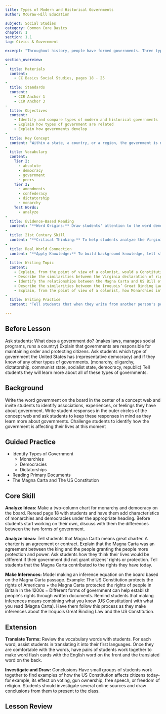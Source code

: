 ```yaml
---
title: Types of Modern and Historical Governments
author: McGraw-Hill Education

subject: Social Studies
category: Common Core Basics
chapter: 1
section: 1.1
tag: Civics & Government

excerpt: "Throughout history, people have formed governments. Three types of government are common today: democracy, monarchy, and dictatorship. None of these types are new. For example, more than two thousand years ago, some of the Greek city-states had democratic governments, but this was not the same type of democracy that we have in the united States today."

section_overview:
-
  title: Materials
  content:
    - CC Basics Social Studies, pages 18 - 25
-
  title: Standards
  content:
    - CCR Anchor 1
    - CCR Anchor 3
-
  title: Objectives
  content:
    - Identify and compare types of modern and historical governments
    - Explain how types of government are related
    - Explain how governments develop
-
  title: Key Concept
  content: "Within a state, a country, or a region, the government is made up of a group of people responsible for the direction and supervision of public affairs."
-
  title: Vocabulary
  content:
    Tier 2:
      - absolute
      - democracy
      - government
      - peers
    Tier 3:
      - amendments
      - confederacy
      - dictatorship
      - monarchy
    Test Words:
      - analyze
-
  title: Evidence-Based Reading
  content: "**Word Origins:** Draw students' attention to the word democracy. Ask them what the word means to them. Invite a volunteer to conduct a quick Internet search to find out the etymology, or origin, of the word. (It comes from Greek words that mean rule of the people.) Explain to students that understanding such word origins can help them make sense of unfamiliar terms. Invite small groups to conduct similar searches for other lesson words, like government, monarchy, dictatorship, representative, and constitutional."
-
  title: 21st Century Skill
  content: "**Critical Thinking:** To help students analyze the Virginia Declaration of Rights and the Declaration of Independence, provide them with these synonyms for the more unfamiliar words in the texts: inherent (built in); compact (agreement); deprive (keep from); divest (take away); vested in (held by); unalienable (absolute; unable to take away). Ask students to explain the main idea of each document excerpt. (Virginia Declaration: All people are free and have natural rights; government gets authority from the people. Declaration of Independence: All people are equal and have natural rights; government should get its power from the people, or it should be overthrown.)"
-
  title: Real World Connection
  content: "**Apply Knowledge:** To build background knowledge, tell students that the United States government was designed with a system of checks and balances. Each branch can check, or stop, the other two branches in some way. This helps balance power among the three branches of government. One of these checks enables Congress (the legislative branch) to pass a law without the approval of the president (executive branch). However, in order to do so, two-thirds of Congress must vote for the law."
-
  title: Writing Topic
  content:
    - Explain, from the point of view of a colonist, would a Constitutional Monarchy or Representative Democracy a better suite a new nation?
    - Describe the similarities between the Virginia declaration of rights and the US Declaration of independence.
    - Identify the relationships between the Magna Carta and US Bill of Rights.
    - Describe the similarities between the Iroquois’ Great Binding Law and the US government, today.
    - Explain, from the point of view of a colonist, how Monarchies influenced the US government.
-
  title: Writing Practice
  content: "Tell students that when they write from another person's point of view, they are writing as if they were that person. Students should imagine they are that individual and be sure to write in the first person."

---
```

## Before Lesson

Ask students: What does a government do? (makes laws, manages social programs, runs a country) Explain that governments are responsible for maintaining order and protecting citizens. Ask students which type of government the United States has (representative democracy) and if they know of any other types of governments. (monarchy, oligarchy, dictatorship, communist state, socialist state, democracy, republic) Tell students they will learn more about all of these types of governments.

## Background

Write the word government on the board in the center of a concept web and invite students to identify associations, experiences, or feelings they have about government. Write student responses in the outer circles of the concept web and ask students to keep these responses in mind as they learn more about governments. Challenge students to identify how the government is affecting their lives at this moment

## Guided Practice

- Identify Types of Government
  - Monarchies
  - Democracies
  - Dictatorships
- Reading Primary Documents
- The Magna Carta and The US Constitution

## Core Skill

**Analyze Ideas:** Make a two-column chart for monarchy and democracy on the board. Reread page 18 with students and have them add characteristics of monarchies and democracies under the appropriate heading. Before students start working on their own, discuss with them the differences between the two forms of government.

**Analyze Ideas:** Tell students that Magna Carta means great charter. A charter is an agreement or contract. Explain that the Magna Carta was an agreement between the king and the people granting the people more protection and power. Ask students how they think their lives would be different if their government did not grant citizens' rights or protection. Tell students that the Magna Carta contributed to the rights they have today.

**Make Inferences:** Model making an inference equation on the board based on the Magna Carta passage. Example: The US Constitution protects the rights of Americans + the Magna Carta protected the rights of people in Britain in the 1200s = Different forms of government can help establish people's rights through written documents. Remind students that making inferences means combining what you know (US Constitution) with what you read (Magna Carta). Have them follow this process as they make inferences about the Iroquois Great Binding Law and the US Constitution.

## Extension

**Translate Terms:** Review the vocabulary words with students. For each word, assist students in translating it into their first languages. Once they are comfortable with the words, have pairs of students work together to make word flash cards with the English word on the front and the translated word on the back.

**Investigate and Draw:** Conclusions Have small groups of students work together to find examples of how the US Constitution affects citizens today-for example, its effect on voting, gun ownership, free speech, or freedom of religion. Students should investigate several online sources and draw conclusions from them to present to the class.

## Lesson Review
